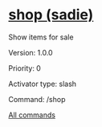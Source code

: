 # [shop (sadie)](/commands/sadie/shop.md)

Show items for sale

Version: 1.0.0

Priority: 0

Activator type: slash

Command: /shop



[All commands](/commands.md)